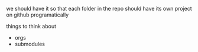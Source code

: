 we should have it so that each folder in the repo should have its own project on github programatically 


things to think about 

- orgs
- submodules
